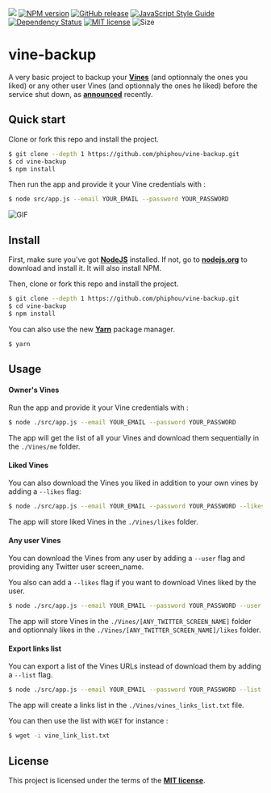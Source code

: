 ![](https://img.shields.io/badge/Vine-backup-green.svg?style=flat&colorA=5c5c5c&colorB=41bb13) [![NPM version](https://img.shields.io/npm/v/vine-backup.svg)](https://www.npmjs.com/package/vine-backup) [![GitHub release](https://img.shields.io/github/release/phiphou/vine-backup.svg)]()  [![JavaScript Style Guide](https://img.shields.io/badge/code%20style-standard-brightgreen.svg)](http://standardjs.com/) [![Dependency Status](https://david-dm.org/phiphou/vine-backup.svg)](https://david-dm.org/phiphou/vine-backup) [![MIT license](https://img.shields.io/github/license/mashape/apistatus.svg?maxAge=2592000)](http://opensource.org/licenses/MIT) ![Size](https://reposs.herokuapp.com/?path=phiphou/vine-backup)


# vine-backup

A very basic project to backup your **[Vines](https://vine.co/)** (and optionnaly the ones you liked) or any other user Vines (and optionnaly the ones he liked) before the service shut down, as **[announced](http://blog.vine.co/post/152386882201/important-news-about-vine)** recently.

## Quick start

Clone or fork this repo and install the project.

```bash
$ git clone --depth 1 https://github.com/phiphou/vine-backup.git
$ cd vine-backup
$ npm install
```
Then run the app and provide it your Vine credentials with :

```bash
$ node src/app.js --email YOUR_EMAIL --password YOUR_PASSWORD
```
![GIF](https://dl.dropboxusercontent.com/u/55433448/vine-backup-anim.gif)

## Install

First, make sure you've got **[NodeJS](http://nodejs.org)** installed. If not, go to **[nodejs.org](http://nodejs.org)** to download and install it. It will also install NPM.

Then, clone or fork this repo and install the project.

```bash
$ git clone --depth 1 https://github.com/phiphou/vine-backup.git
$ cd vine-backup
$ npm install
```

You can also use the new **[Yarn](https://yarnpkg.com/)** package manager.

```bash
$ yarn
```

## Usage

#### Owner's Vines

Run the app and provide it your Vine credentials with :

```bash
$ node ./src/app.js --email YOUR_EMAIL --password YOUR_PASSWORD
```

The app will get the list of all your Vines and download them sequentially in the `./Vines/me` folder.

#### Liked Vines

You can also download the Vines you liked in addition to your own vines by adding a `--likes` flag:

```bash
$ node ./src/app.js --email YOUR_EMAIL --password YOUR_PASSWORD --likes
```

The app will store liked Vines in the `./Vines/likes` folder.

#### Any user Vines

You can download the Vines from any user by adding a `--user` flag and providing any Twitter user screen_name.

You also can add a `--likes` flag if you want to download Vines liked by the user.

```bash
$ node ./src/app.js --email YOUR_EMAIL --password YOUR_PASSWORD --user ANY_TWITTER_SCREEN_NAME
```

The app will store Vines in the `./Vines/[ANY_TWITTER_SCREEN_NAME]` folder and optionnaly likes in the `./Vines/[ANY_TWITTER_SCREEN_NAME]/likes` folder.

#### Export links list

You can export a list of the Vines URLs instead of download them by adding a `--list` flag.

```bash
$ node ./src/app.js --email YOUR_EMAIL --password YOUR_PASSWORD --list
```

The app will create a links list in the `./Vines/vines_links_list.txt` file.

You can then use the list with `WGET` for instance :

```bash
$ wget -i vine_link_list.txt
```

## License

This project is licensed under the terms of the **[MIT license](https://opensource.org/licenses/MIT)**.

